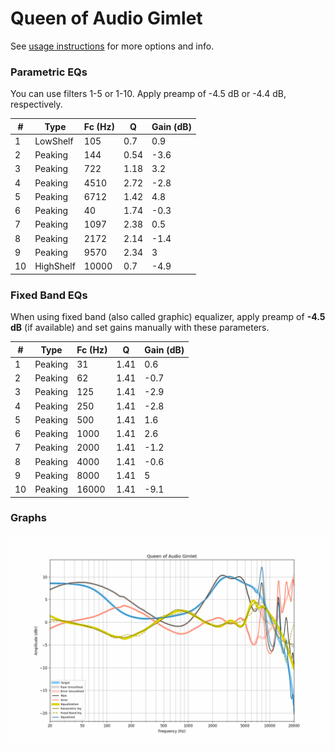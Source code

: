 # Queen of Audio Gimlet
See [usage instructions](https://github.com/jaakkopasanen/AutoEq#usage) for more options and info.

### Parametric EQs
You can use filters 1-5 or 1-10. Apply preamp of -4.5 dB or -4.4 dB, respectively.

|   # | Type      |   Fc (Hz) |    Q |   Gain (dB) |
|-----|-----------|-----------|------|-------------|
|   1 | LowShelf  |       105 | 0.7  |         0.9 |
|   2 | Peaking   |       144 | 0.54 |        -3.6 |
|   3 | Peaking   |       722 | 1.18 |         3.2 |
|   4 | Peaking   |      4510 | 2.72 |        -2.8 |
|   5 | Peaking   |      6712 | 1.42 |         4.8 |
|   6 | Peaking   |        40 | 1.74 |        -0.3 |
|   7 | Peaking   |      1097 | 2.38 |         0.5 |
|   8 | Peaking   |      2172 | 2.14 |        -1.4 |
|   9 | Peaking   |      9570 | 2.34 |         3   |
|  10 | HighShelf |     10000 | 0.7  |        -4.9 |

### Fixed Band EQs
When using fixed band (also called graphic) equalizer, apply preamp of **-4.5 dB** (if available) and set gains manually with these parameters.

|   # | Type    |   Fc (Hz) |    Q |   Gain (dB) |
|-----|---------|-----------|------|-------------|
|   1 | Peaking |        31 | 1.41 |         0.6 |
|   2 | Peaking |        62 | 1.41 |        -0.7 |
|   3 | Peaking |       125 | 1.41 |        -2.9 |
|   4 | Peaking |       250 | 1.41 |        -2.8 |
|   5 | Peaking |       500 | 1.41 |         1.6 |
|   6 | Peaking |      1000 | 1.41 |         2.6 |
|   7 | Peaking |      2000 | 1.41 |        -1.2 |
|   8 | Peaking |      4000 | 1.41 |        -0.6 |
|   9 | Peaking |      8000 | 1.41 |         5   |
|  10 | Peaking |     16000 | 1.41 |        -9.1 |

### Graphs
![](./Queen%20of%20Audio%20Gimlet.png)
